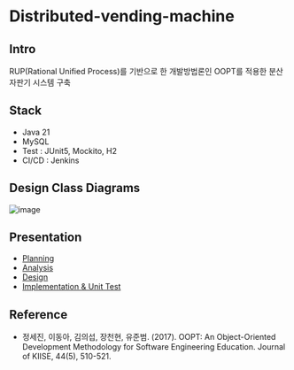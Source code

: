 ﻿# Distributed-vending-machine

## Intro
RUP(Rational Unified Process)를 기반으로 한 개발방법론인 OOPT를 적용한 분산 자판기 시스템 구축

## Stack
- Java 21
- MySQL
- Test : JUnit5, Mockito, H2
- CI/CD : Jenkins

## Design Class Diagrams
![image](https://github.com/user-attachments/assets/58868775-5a70-4ee5-a31d-2bdaf80cc97c)

## Presentation
- [Planning](http://dslab.konkuk.ac.kr/Class/2024/24SMA/Team_project/OOPT%20Stage%201000/[T9]%20OOPT%201000%20v3.pdf)
- [Analysis](http://dslab.konkuk.ac.kr/Class/2024/24SMA/Team_project/OOPT%20Stage%202030/[T9]%20OOPT%202030%20v3.pdf)
- [Design](http://dslab.konkuk.ac.kr/Class/2024/24SMA/Team_project/OOPT%20Stage%202040/[T9]%20OOPT%202040.pdf)
- [Implementation & Unit Test](http://dslab.konkuk.ac.kr/Class/2024/24SMA/Team_project/OOPT%20Stage%202050/[T9]%20OOPT%202050.pdf)

## Reference
- 정세진, 이동아, 김의섭, 장천현, 유준범. (2017). OOPT: An Object-Oriented Development Methodology for Software Engineering Education. Journal of KIISE, 44(5), 510-521.
